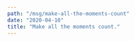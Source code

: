 ```yaml
---
path: "/msg/make-all-the-moments-count"
date: "2020-04-10"
title: "Make all the moments count."
---
```

